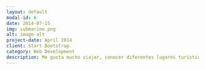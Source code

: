 ```yaml
---
layout: default
modal-id: 6
date: 2014-07-15
img: submarine.png
alt: image-alt
project-date: April 2014
client: Start Bootstrap
category: Web Development
description: Me gusta mucho viajar, conocer diferentes lugares turísticos, su gastronomía y la calidez de las personas, por ello en el transcurso de mi vida he logrado conocer algunos lugares de mi Ecuador como, por ejemplo: Baños, Loja, Salinas, Montañita y otros lugares más de mi lindo Ecuador. Nam.
---
```

